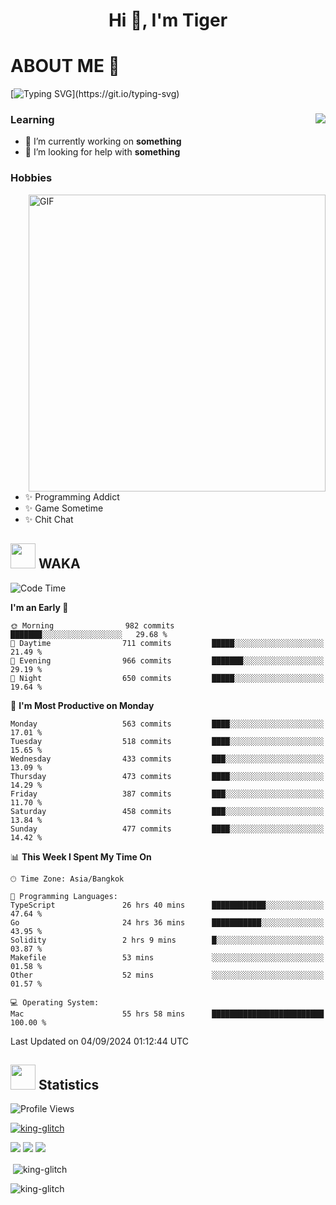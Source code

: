 <h1 align="center">Hi 👋, I'm Tiger</h1>




# ABOUT ME 💬

[![Typing SVG](https://readme-typing-svg.herokuapp.com?color=22F771&vCenter=true&lines=A+perssionate+developer+from+nowhere.)](https://git.io/typing-svg)

<div>
 <img align="right" src="https://spotify-github-profile.vercel.app/api/view?uid=12129734423&cover_image=false&theme=default&bar_color=22d016&bar_color_cover=true" />
 <h3>Learning</h3>
 
 <ul>
  <li>🔭 I’m currently working on <b>something</b></li>
  <li>🤝 I’m looking for help with <b>something</b></li>
 </ul>
 
</div>
<div>
 <h3>Hobbies</h3>
 <img align="right" height="475px"  alt="GIF" src="https://i.pinimg.com/originals/1f/b7/db/1fb7dbee557e5ed509f7517da8a84d58.gif" />
 <ul>
  <li>✨ Programming Addict</li>
  <li>✨ Game Sometime</li>
  <li>✨ Chit Chat</li>
 </ul>
 
</div>



## <img height="40" src="https://raw.githubusercontent.com/innng/innng/master/assets/kyubey.gif"/> WAKA

<!--START_SECTION:waka-->
![Code Time](http://img.shields.io/badge/Code%20Time-2%2C313%20hrs%2030%20mins-blue)

**I'm an Early 🐤** 

```text
🌞 Morning                982 commits         ███████░░░░░░░░░░░░░░░░░░   29.68 % 
🌆 Daytime                711 commits         █████░░░░░░░░░░░░░░░░░░░░   21.49 % 
🌃 Evening                966 commits         ███████░░░░░░░░░░░░░░░░░░   29.19 % 
🌙 Night                  650 commits         █████░░░░░░░░░░░░░░░░░░░░   19.64 % 
```
📅 **I'm Most Productive on Monday** 

```text
Monday                   563 commits         ████░░░░░░░░░░░░░░░░░░░░░   17.01 % 
Tuesday                  518 commits         ████░░░░░░░░░░░░░░░░░░░░░   15.65 % 
Wednesday                433 commits         ███░░░░░░░░░░░░░░░░░░░░░░   13.09 % 
Thursday                 473 commits         ████░░░░░░░░░░░░░░░░░░░░░   14.29 % 
Friday                   387 commits         ███░░░░░░░░░░░░░░░░░░░░░░   11.70 % 
Saturday                 458 commits         ███░░░░░░░░░░░░░░░░░░░░░░   13.84 % 
Sunday                   477 commits         ████░░░░░░░░░░░░░░░░░░░░░   14.42 % 
```


📊 **This Week I Spent My Time On** 

```text
🕑︎ Time Zone: Asia/Bangkok

💬 Programming Languages: 
TypeScript               26 hrs 40 mins      ████████████░░░░░░░░░░░░░   47.64 % 
Go                       24 hrs 36 mins      ███████████░░░░░░░░░░░░░░   43.95 % 
Solidity                 2 hrs 9 mins        █░░░░░░░░░░░░░░░░░░░░░░░░   03.87 % 
Makefile                 53 mins             ░░░░░░░░░░░░░░░░░░░░░░░░░   01.58 % 
Other                    52 mins             ░░░░░░░░░░░░░░░░░░░░░░░░░   01.57 % 

💻 Operating System: 
Mac                      55 hrs 58 mins      █████████████████████████   100.00 % 
```


 Last Updated on 04/09/2024 01:12:44 UTC
<!--END_SECTION:waka-->
## <img height="40" src="https://raw.githubusercontent.com/innng/innng/master/assets/kyubey.gif"/> Statistics
![Profile Views](https://komarev.com/ghpvc/?username=king-glitch)  

<p align="left"> 
 <a href="https://github.com/ryo-ma/github-profile-trophy">
  <img src="https://github-profile-trophy.vercel.app/?username=king-glitch&theme=dracula" alt="king-glitch" />
 </a> </p>

![](https://github-profile-summary-cards.vercel.app/api/cards/profile-details?username=king-glitch&theme=dracula)
![](https://github-profile-summary-cards.vercel.app/api/cards/stats?username=king-glitch&theme=dracula) 
![](https://github-profile-summary-cards.vercel.app/api/cards/productive-time?username=king-glitch&theme=dracula)


<p>&nbsp;<img align="center" src="https://github-readme-stats.vercel.app/api?username=king-glitch&theme=dracula" alt="king-glitch" /></p>

<p><img align="center" src="https://github-readme-streak-stats.herokuapp.com/?user=king-glitch&theme=dracula" alt="king-glitch" /></p>
